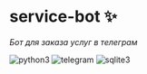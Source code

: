 # service-bot ✨
_Бот для заказа услуг в телеграм_
 
![python3](https://img.shields.io/badge/Python-14354C?style=for-the-badge&logo=python&logoColor=white)
![telegram](https://img.shields.io/badge/Telegram-2CA5E0?style=for-the-badge&logo=telegram&logoColor=white)
![sqlite3](https://img.shields.io/badge/SQLite-9B59B6?style=for-the-badge&logo=sqlite&logoColor=white)
